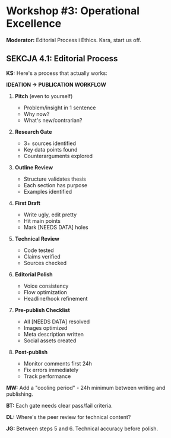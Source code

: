 # Workshop #3: Operational Excellence

**Moderator:** Editorial Process i Ethics. Kara, start us off.

## SEKCJA 4.1: Editorial Process

**KS:** Here's a process that actually works:

**IDEATION → PUBLICATION WORKFLOW**

1. **Pitch** (even to yourself)
   - Problem/insight in 1 sentence
   - Why now?
   - What's new/contrarian?

2. **Research Gate**
   - 3+ sources identified
   - Key data points found
   - Counterarguments explored

3. **Outline Review**
   - Structure validates thesis
   - Each section has purpose
   - Examples identified

4. **First Draft**
   - Write ugly, edit pretty
   - Hit main points
   - Mark [NEEDS DATA] holes

5. **Technical Review**
   - Code tested
   - Claims verified
   - Sources checked

6. **Editorial Polish**
   - Voice consistency
   - Flow optimization
   - Headline/hook refinement

7. **Pre-publish Checklist**
   - All [NEEDS DATA] resolved
   - Images optimized
   - Meta description written
   - Social assets created

8. **Post-publish**
   - Monitor comments first 24h
   - Fix errors immediately
   - Track performance

**MW:** Add a "cooling period" - 24h minimum between writing and publishing.

**BT:** Each gate needs clear pass/fail criteria.

**DL:** Where's the peer review for technical content?

**JG:** Between steps 5 and 6. Technical accuracy before polish.
